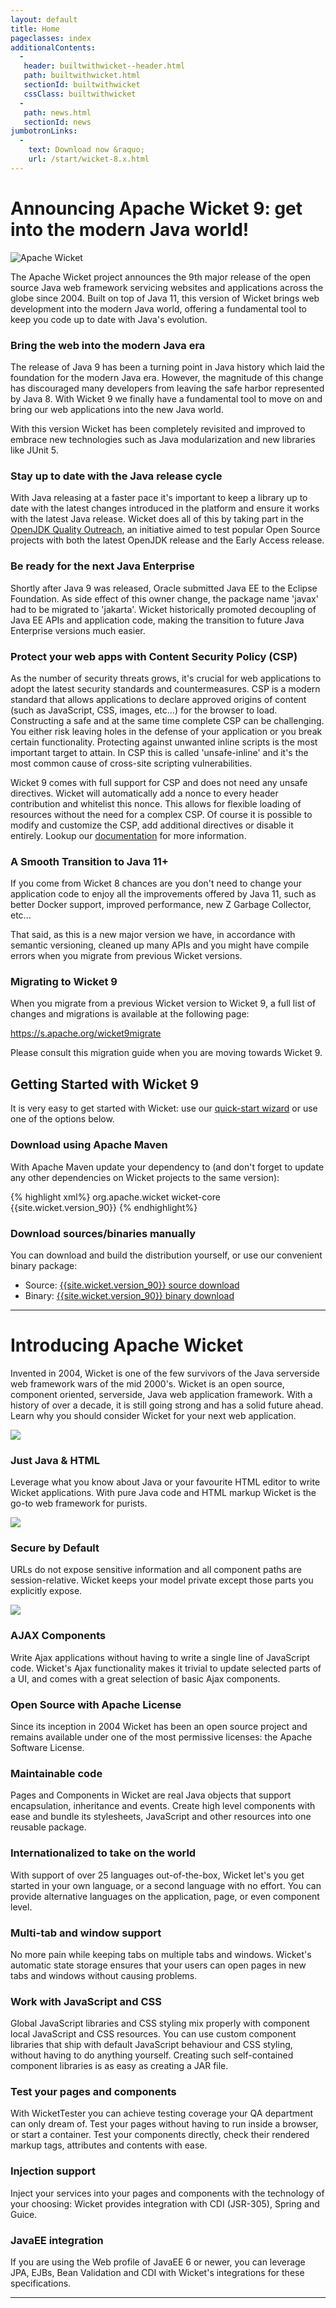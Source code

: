 ```yaml
---
layout: default
title: Home
pageclasses: index
additionalContents:
  -
   header: builtwithwicket--header.html
   path: builtwithwicket.html
   sectionId: builtwithwicket
   cssClass: builtwithwicket
  -
   path: news.html
   sectionId: news
jumbotronLinks:
  -
    text: Download now &raquo;
    url: /start/wicket-8.x.html
---
```


<div class="l-full l-first preamble">
    <h1 id="introduction" class="announce">Announcing Apache Wicket 9: get into the modern Java world!</h1>
    <div>
      <img src="{{ site.baseurl }}/img/wicket-9-sun.png" alt="Apache Wicket" class="responsive-logo">
    </div>
    <p>
      The Apache Wicket project announces the 9th major release of the open source Java web framework servicing websites and applications across the globe since 2004.     
      Built on top of Java 11, this version of Wicket brings web development into the modern Java world, offering a fundamental tool to keep you code up to date with Java's evolution.
    </p>
</div>
<div class="l-first">
  <div class="l-full">
    <h3>Bring the web into the modern Java era</h3>
    <p>
     The release of Java 9 has been a turning point in Java history which laid the foundation for the modern Java era. However, the magnitude of this change has discouraged many developers from leaving the safe harbor represented by Java 8. With Wicket 9 we finally have a fundamental tool to move on and bring our web applications into the new Java world.  
    </p>
    <p>
      With this version Wicket has been completely revisited and improved to embrace new technologies such as Java modularization and new libraries like JUnit 5.
    </p>
  </div>
</div>

<div class="l-first l-flex">
  <div class="l-half">
    <h3>Stay up to date with the Java release cycle</h3>
    <p>
      With Java releasing at a faster pace it's important to keep a library up to date with the latest changes introduced in the platform and ensure it works with the latest Java release. Wicket does all of this by taking part in the <a href="https://wiki.openjdk.java.net/display/quality/Quality+Outreach" target="_blank">OpenJDK Quality Outreach</a>, an initiative aimed to test popular Open Source projects with both the latest OpenJDK release and the Early Access release.
    </p>
  </div>
  <div class="l-half">
    <h3>Be ready for the next Java Enterprise</h3>
    <p>
     Shortly after Java 9 was released, Oracle submitted Java EE to the Eclipse Foundation. As side effect of this owner change, the package name 'javax' had to be migrated to 'jakarta'. Wicket historically promoted decoupling of Java EE APIs and application code, making the transition to future Java Enterprise versions much easier. 
    </p>
  </div>
</div>

<div class="l-first l-flex">
  <div class="l-full">
    <h3>Protect your web apps with Content Security Policy (CSP)</h3>
    <p>
     As the number of security threats grows, it's crucial for web applications to adopt the latest security standards and countermeasures. CSP is a modern standard that allows applications to declare approved origins of content (such as JavaScript, CSS, images, etc...) for the browser to load. Constructing a safe and at the same time complete CSP can be challenging. 
     You either risk leaving holes in the defense of your application or you break certain functionality. Protecting against unwanted inline scripts is the most important target to attain. In CSP this is called 'unsafe-inline' and it's the most common cause of cross-site scripting vulnerabilities.
    </p>
    <p>
     Wicket 9 comes with full support for CSP and does not need any unsafe directives. Wicket will automatically add a nonce to every header contribution and whitelist this nonce. This allows for flexible loading of resources without the need for a complex CSP. Of course it is possible to modify and customize the CSP, add additional directives or disable it entirely. Lookup our <a href="http://wicket.apache.org/learn/#guide" target="_blank">documentation</a> for more information.     
    </p>
  </div>
</div>


<div class="l-first l-flex">
  <div class="l-half">
    <h3>A Smooth Transition to Java 11+</h3>
    <p>
      If you come from Wicket 8 chances are you don't need to change your application code to enjoy all the improvements offered by Java 11, such as better Docker support, improved performance, new Z Garbage Collector, etc...
    </p>
    <p>
      That said, as this is a new major version we have, in accordance with semantic versioning, cleaned up many APIs and you might have compile errors when you migrate from previous Wicket versions.
    </p>
  </div>
  <div class="l-half">
    <h3>Migrating to Wicket 9</h3>
    <p>
      When you migrate from a previous Wicket version to Wicket 9, a full list of changes and migrations is available at the following page:
    </p>
    <p>
      <a href="https://s.apache.org/wicket9migrate">https://s.apache.org/wicket9migrate</a>
    </p>
    <p>
      Please consult this migration guide when you are moving towards Wicket 9.
    </p>
  </div>
</div>
<div class="l-first l-flex">
  <div class="l-full">
    <h2>Getting Started with Wicket 9</h2>
    <p>
      It is very easy to get started with Wicket: use our <a href="/start/quickstart.html">quick-start wizard</a> or 
      use one of the options below.
    </p>
  </div>
  <div class="l-half">
    <h3>Download using Apache Maven</h3>
    <p>
      With Apache Maven update your dependency to (and don't forget to
      update any other dependencies on Wicket projects to the same version):
    </p>
{% highlight xml%}
<dependency>
    <groupId>org.apache.wicket</groupId>
    <artifactId>wicket-core</artifactId>
    <version>{{site.wicket.version_90}}</version>
</dependency>
{% endhighlight%}
  </div>
  <div class="l-half">
    <h3>Download sources/binaries manually</h3>
    <p>
      You can download and build the distribution yourself, or use our
      convenient binary package:
    </p>
    <ul>
      <li>Source: <a href="http://www.apache.org/dyn/closer.cgi/wicket/{{site.wicket.version_90}}">{{site.wicket.version_90}} source download</a></li>
      <li>Binary: <a href="http://www.apache.org/dyn/closer.cgi/wicket/{{site.wicket.version_90}}/binaries">{{site.wicket.version_90}} binary download</a></li>
    </ul>
  </div>
</div>

<hr>

<div class="l-full l-first preamble">
    <h1 id="introduction">Introducing Apache&nbsp;Wicket</h1>
    <p>Invented in 2004, Wicket is one of the few survivors of the Java
    serverside web framework wars of the mid 2000's. Wicket is an open
    source, component oriented, serverside, Java web application framework.
    With a history of over a decade, it is still going strong and has a
    solid future ahead. Learn why you should consider Wicket for your next
    web application.</p>
</div>

<div class="l-first l-flex">
    <div class="l-one-third">
        <img src="{{site.baseurl}}/img/java-wicket-html5.png" class="l-full">
        <h3>Just Java &amp; HTML</h3>
        <p>Leverage what you know about Java or your favourite HTML 
        editor to write Wicket applications. With pure Java code and HTML 
        markup Wicket is the go-to web framework for purists.</p>
    </div>
    <div class="l-one-third">
        <img src="{{site.baseurl}}/img/wicket-safe.png" class="l-full">
        <h3>Secure by Default</h3>
        <p>URLs do not expose sensitive information and all component paths are
        session-relative. Wicket keeps your model private except those parts
        you explicitly expose.</p>
    </div>
    <div class="l-one-third">
        <img src="{{site.baseurl}}/img/wicket-components.png" class="l-full">
        <h3>AJAX Components</h3>
        <p>Write Ajax applications without having to write a single line 
        of JavaScript code. Wicket's Ajax functionality makes it trivial 
        to update selected parts of a UI, and comes with a great selection 
        of basic Ajax components.</p>
    </div>
</div>
<div class="l-first l-flex">
    <div class="l-one-third">
        <h3>Open Source with Apache License</h3>
        <p>Since its inception in 2004 Wicket has been an open source
        project and remains available under one of the most permissive
        licenses: the Apache Software License.</p>
    </div>
    <div class="l-one-third">
        <h3>Maintainable code</h3>
        <p>Pages and Components in Wicket are real Java objects that support
        encapsulation, inheritance and events. Create high level components
        with ease and bundle its stylesheets, JavaScript and other resources
        into one reusable package.</p>
    </div>
    <div class="l-one-third">
        <h3>Internationalized to take on the world</h3>
        <p>With support of over 25 languages out-of-the-box, Wicket let's 
        you get started in your own language, or a second language with no 
        effort. You can provide alternative languages on the application, 
        page, or even component level.</p>
    </div>
</div>
<div class="l-first l-flex">
    <div class="l-one-third">
        <h3>Multi-tab and window support</h3>
        <p>No more pain while keeping tabs on multiple tabs and windows. 
        Wicket's automatic state storage ensures that your users can open 
        pages in new tabs and windows without causing problems.</p>
    </div>
    <div class="l-two-third">
        <h3>Work with JavaScript and CSS</h3>
        <p>Global JavaScript libraries and CSS styling mix properly with 
        component local JavaScript and CSS resources. You can use custom 
        component libraries that ship with default JavaScript behaviour and 
        CSS styling, without having to do anything yourself. Creating such 
        self-contained component libraries is as easy as creating a JAR 
        file.</p>
    </div>
</div>
<div class="l-first l-flex">
    <div class="l-one-third">
        <h3>Test your pages and components</h3>
        <p>With WicketTester you can achieve testing coverage your QA 
        department can only dream of. Test your pages without having to run 
        inside a browser, or start a container. Test your components directly, 
        check their rendered markup tags, attributes and contents with ease.</p>
    </div>
    <div class="l-one-third">
        <h3>Injection support</h3>
        <p>Inject your services into your pages and components with the 
        technology of your choosing: Wicket provides integration with CDI 
        (JSR-305), Spring and Guice.</p>
    </div>
    <div class="l-one-third">
        <h3>JavaEE integration</h3>
        <p>If you are using the Web profile of JavaEE 6 or newer, you can 
        leverage JPA, EJBs, Bean Validation and CDI with Wicket's integrations 
        for these specifications.</p>
    </div>
</div>
<div class="l-first">
</div>
<hr/>
